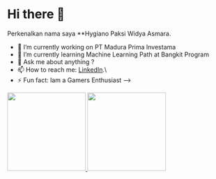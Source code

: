 # Hi there 👋

Perkenalkan nama saya **Hygiano Paksi Widya Asmara.

- 🔭 I’m currently working on PT Madura Prima Investama
- 🌱 I’m currently learning Machine Learning Path at Bangkit Program 
- 💬 Ask me about anything ?
- 📫 How to reach me: [LinkedIn](https://www.linkedin.com/in/hygianopaksiwidyaasmara/).\
- ⚡ Fun fact: Iam a Gamers Enthusiast
-->
<p align="left">
<a href="https://github.com/HygianoPaksiWA">
  <img height="180em" src="https://github-readme-stats-eight-theta.vercel.app/api?username=gilangadhan&show_icons=true&theme=algolia&include_all_commits=true&count_private=true"/>
  <img height="180em" src="https://github-readme-stats-eight-theta.vercel.app/api/top-langs/?username=gilangadhan&layout=compact&langs_count=8&theme=algolia"/>
</a>
</p>
